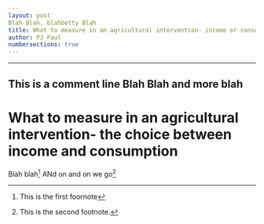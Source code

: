 ```yaml
---
layout: post
Blah Blah, blahbetty Blah
title: What to measure in an agricultural intervention- income or consumption
author: PJ Paul
numbersections: true
---
```

---
 This is a comment line
 Blah Blah and more blah
---

# What to measure in an agricultural intervention- the choice between income and consumption

Blah blah[^1] ANd on and on we go[^2]


[^1]: This is the first foornote

[^2]: This is the second footnote.